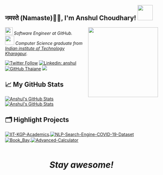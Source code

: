 <h2>नमस्ते (Namaste)🙏🏻, I'm Anshul Choudhary! <img src="https://media.giphy.com/media/12oufCB0MyZ1Go/giphy.gif" width="50"></h2>
<img align='right' src="https://media.giphy.com/media/M9gbBd9nbDrOTu1Mqx/giphy.gif" width="230">
<p><em><img src="https://user-images.githubusercontent.com/43826118/138060352-6d4fd283-7939-4b4d-b632-906d76fe816f.gif" width="25"> Software Engineer at GitHub. <br><img src="https://media.giphy.com/media/WUlplcMpOCEmTGBtBW/giphy.gif" width="30"> Computer Science graduate from <a href="http://www.iitkgp.ac.in/r">Indian institute of Technology Kharagpur</a>.
</em></p>

[![Twitter Follow](https://img.shields.io/twitter/follow/AnshulC18400441?label=Follow)](https://twitter.com/intent/follow?screen_name=AnshulC18400441)
[![Linkedin: anshul](https://img.shields.io/badge/-anshul-blue?style=flat-square&logo=Linkedin&logoColor=white&link=https://www.linkedin.com/in/anshul-iitkgp/)](https://www.linkedin.com/in/anshul-iitkgp/)
[![GitHub Thaiane](https://img.shields.io/github/followers/ansh121?label=follow&style=social)](https://github.com/ansh121)
![](https://visitor-badge.glitch.me/badge?page_id=ansh121.ansh121)


## 📈 My GitHub Stats

<a href="https://github.com/ansh121/ansh121">
  <img align="center" src="https://github-readme-stats.vercel.app/api/top-langs/?username=ansh121&theme=gotham" alt="Anshul's GitHub Stats" />
</a>

<a href="https://github.com/ansh121/ansh121">
  <img align="center" src="https://github-readme-stats.vercel.app/api?username=ansh121&show_icons=true&theme=gotham" alt="Anshul's GitHub Stats" />
</a>

## 🗂️ Highlight Projects

<a href="https://github.com/ansh121/IIT-KGP-Academics">
  <img align="center" src="https://github-readme-stats.vercel.app/api/pin/?username=ansh121&repo=IIT-KGP-Academics&show_icons=true&theme=gotham" alt="IIT-KGP-Academics" />
</a>

<a href="https://github.com/ansh121/NLP-Search-Engine-COVID-19-Dataset">
  <img align="center" src="https://github-readme-stats.vercel.app/api/pin/?username=ansh121&repo=NLP-Search-Engine-COVID-19-Dataset&show_icons=true&theme=gotham" alt="NLP-Search-Engine-COVID-19-Dataset" />
</a>

<a href="https://github.com/ansh121/Book_Bay">
  <img align="center" src="https://github-readme-stats.vercel.app/api/pin/?username=ansh121&repo=Book_Bay&show_icons=true&theme=gotham" alt="Book_Bay" />
</a>

<a href="https://github.com/ansh121/Advanced-Calculator">
  <img align="center" src="https://github-readme-stats.vercel.app/api/pin/?username=ansh121&repo=Advanced-Calculator&show_icons=true&theme=gotham" alt="Advanced-Calculator" />
</a>
<br />
<br />
<h1 align='center'><i>Stay awesome!</i></h1>
